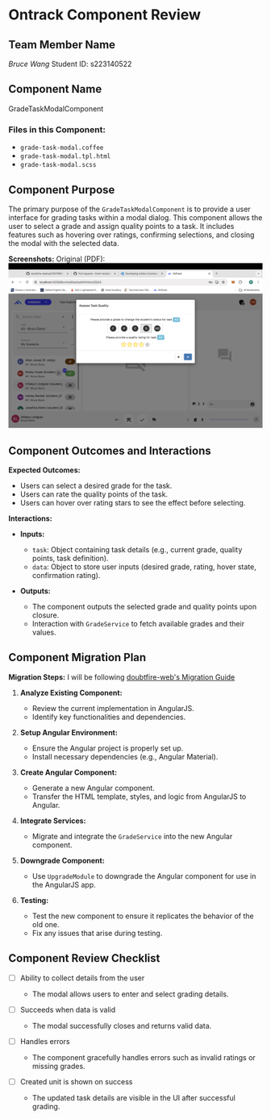 # Ontrack Component Review

## Team Member Name
*Bruce Wang*
Student ID: s223140522

## Component Name
GradeTaskModalComponent

### Files in this Component:
- `grade-task-modal.coffee`
- `grade-task-modal.tpl.html`
- `grade-task-modal.scss`

## Component Purpose
The primary purpose of the `GradeTaskModalComponent` is to provide a user interface for grading tasks within a modal dialog. This component allows the user to select a grade and assign quality points to a task. It includes features such as hovering over ratings, confirming selections, and closing the modal with the selected data.

**Screenshots:**
Original (PDF): ![grade-task-modal](Resources/grade-task-modal.png)

## Component Outcomes and Interactions

**Expected Outcomes:**
- Users can select a desired grade for the task.
- Users can rate the quality points of the task.
- Users can hover over rating stars to see the effect before selecting.

**Interactions:**
- **Inputs:** 
  - `task`: Object containing task details (e.g., current grade, quality points, task definition).
  - `data`: Object to store user inputs (desired grade, rating, hover state, confirmation rating).

- **Outputs:**
  - The component outputs the selected grade and quality points upon closure.
  - Interaction with `GradeService` to fetch available grades and their values.

## Component Migration Plan

**Migration Steps:**
I will be following
[doubtfire-web's Migration Guide](https://github.com/thoth-tech/doubtfire-web/blob/e70f4c7cd1395eaab942ee389788f75f92e985c9/MIGRATION-GUIDE.md)

1. **Analyze Existing Component:**
   - Review the current implementation in AngularJS.
   - Identify key functionalities and dependencies.

2. **Setup Angular Environment:**
   - Ensure the Angular project is properly set up.
   - Install necessary dependencies (e.g., Angular Material).

3. **Create Angular Component:**
   - Generate a new Angular component.
   - Transfer the HTML template, styles, and logic from AngularJS to Angular.

4. **Integrate Services:**
   - Migrate and integrate the `GradeService` into the new Angular component.

5. **Downgrade Component:**
   - Use `UpgradeModule` to downgrade the Angular component for use in the AngularJS app.

6. **Testing:**
   - Test the new component to ensure it replicates the behavior of the old one.
   - Fix any issues that arise during testing.


## Component Review Checklist

- [ ] Ability to collect details from the user
  - The modal allows users to enter and select grading details.

- [ ] Succeeds when data is valid
  - The modal successfully closes and returns valid data.

- [ ] Handles errors
  - The component gracefully handles errors such as invalid ratings or missing grades.

- [ ] Created unit is shown on success
  - The updated task details are visible in the UI after successful grading.
